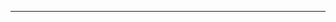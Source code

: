 <!--
CO_OP_TRANSLATOR_METADATA:
{
  "original_hash": "661bbc8e2592ebbb96aa84b1462f5755",
  "translation_date": "2025-08-28T19:54:52+00:00",
  "source_file": "03-CoreGenerativeAITechniques/README.md",
  "language_code": "ja"
}
-->


---

